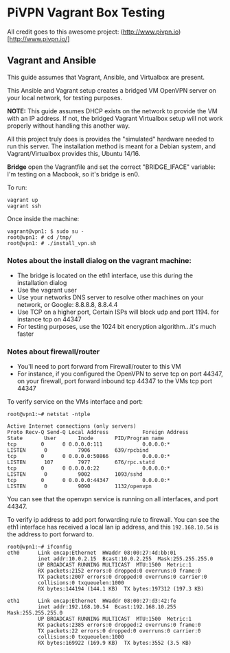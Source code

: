 # PiVPN Vagrant Box Testing

All credit goes to this awesome project:
(http://www.pivpn.io)[http://www.pivpn.io/]

## Vagrant and Ansible

This guide assumes that Vagrant, Ansible, and Virtualbox are present.

This Ansible and Vagrant setup creates a bridged VM OpenVPN server on your local network, for testing purposes.

**NOTE:** This guide assumes DHCP exists on the network to provide the VM with an IP address. If not, the bridged Vagrant Virtualbox setup will not work properly without handling this another way.

All this project truly does is provides the "simulated" hardware needed to run this server.
The installation method is meant for a Debian system, and Vagrant/Virtualbox provides this, Ubuntu 14/16.

**Bridge**
open the Vagrantfile and set the correct "BRIDGE_IFACE" variable:
I'm testing on a Macbook, so it's bridge is en0.

To run:
```
vagrant up
vagrant ssh
```
Once inside the machine:
```
vagrant@vpn1: $ sudo su -
root@vpn1: # cd /tmp/
root@vpn1: # ./install_vpn.sh
```

### Notes about the install dialog on the vagrant machine:
* The bridge is located on the eth1 interface, use this during the installation dialog
* Use the vagrant user
* Use your networks DNS server to resolve other machines on your network, or Google: 8.8.8.8, 8.8.4.4
* Use TCP on a higher port, Certain ISPs will block udp and port 1194. for instance tcp on 44347
* For testing purposes, use the 1024 bit encryption algorithm...it's much faster

### Notes about firewall/router
* You'll need to port forward from Firewall/router to this VM
* For instance, if you configured the OpenVPN to serve tcp on port 44347, on your firewall, port forward inbound tcp 44347 to the VMs tcp port 44347

To verify service on the VMs interface and port:
```
root@vpn1:~# netstat -ntple

Active Internet connections (only servers)
Proto Recv-Q Send-Q Local Address           Foreign Address         State       User       Inode       PID/Program name
tcp        0      0 0.0.0.0:111             0.0.0.0:*               LISTEN      0          7906        639/rpcbind
tcp        0      0 0.0.0.0:50866           0.0.0.0:*               LISTEN      107        7977        676/rpc.statd
tcp        0      0 0.0.0.0:22              0.0.0.0:*               LISTEN      0          9002        1093/sshd
tcp        0      0 0.0.0.0:44347           0.0.0.0:*               LISTEN      0          9090        1132/openvpn
```
You can see that the openvpn service is running on all interfaces, and port 44347.

To verify ip address to add port forwarding rule to firewall. You can see the eth1 interface has received a local lan ip address, and this ```192.168.10.54``` is the address to port forward to.
```
root@vpn1:~# ifconfig
eth0      Link encap:Ethernet  HWaddr 08:00:27:4d:bb:01
          inet addr:10.0.2.15  Bcast:10.0.2.255  Mask:255.255.255.0
          UP BROADCAST RUNNING MULTICAST  MTU:1500  Metric:1
          RX packets:2152 errors:0 dropped:0 overruns:0 frame:0
          TX packets:2007 errors:0 dropped:0 overruns:0 carrier:0
          collisions:0 txqueuelen:1000
          RX bytes:144194 (144.1 KB)  TX bytes:197312 (197.3 KB)

eth1      Link encap:Ethernet  HWaddr 08:00:27:d3:42:fe
          inet addr:192.168.10.54  Bcast:192.168.10.255  Mask:255.255.255.0
          UP BROADCAST RUNNING MULTICAST  MTU:1500  Metric:1
          RX packets:2385 errors:0 dropped:2 overruns:0 frame:0
          TX packets:22 errors:0 dropped:0 overruns:0 carrier:0
          collisions:0 txqueuelen:1000
          RX bytes:169922 (169.9 KB)  TX bytes:3552 (3.5 KB)
```
